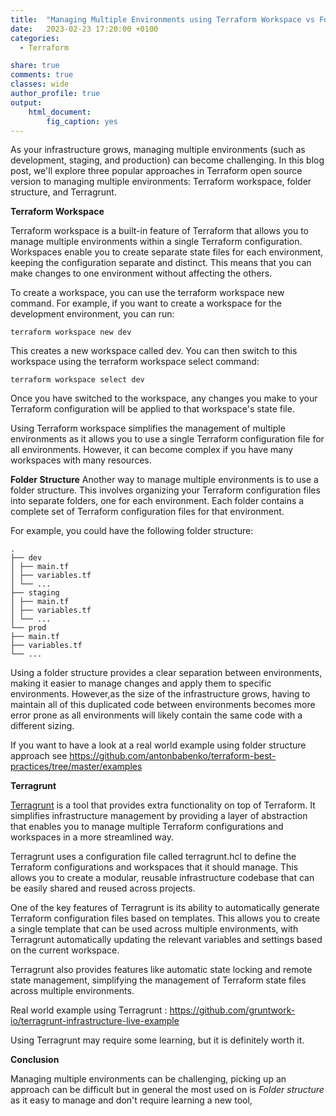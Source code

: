 ```yaml
---
title:  "Managing Multiple Environments using Terraform Workspace vs Folders vs Terragrunt"
date:   2023-02-23 17:20:00 +0100
categories: 
  - Terraform

share: true
comments: true
classes: wide
author_profile: true
output: 
    html_document:
        fig_caption: yes
---
```


As your infrastructure grows, managing multiple environments (such as development, staging, and production) can become challenging. In this blog post, we'll explore three popular approaches in Terraform open source version to managing multiple environments: Terraform workspace, folder structure, and Terragrunt.

**Terraform Workspace**

Terraform workspace is a built-in feature of Terraform that allows you to manage multiple environments within a single Terraform configuration. Workspaces enable you to create separate state files for each environment, keeping the configuration separate and distinct. This means that you can make changes to one environment without affecting the others.

To create a workspace, you can use the terraform workspace new command. For example, if you want to create a workspace for the development environment, you can run:

`terraform workspace new dev`

This creates a new workspace called dev. You can then switch to this workspace using the terraform workspace select command:

`terraform workspace select dev`

Once you have switched to the workspace, any changes you make to your Terraform configuration will be applied to that workspace's state file.

Using Terraform workspace simplifies the management of multiple environments as it allows you to use a single Terraform configuration file for all environments. However, it can become complex if you have many workspaces with many resources.

**Folder Structure**
Another way to manage multiple environments is to use a folder structure. This involves organizing your Terraform configuration files into separate folders, one for each environment. Each folder contains a complete set of Terraform configuration files for that environment.

For example, you could have the following folder structure:
```
.
├── dev
│ ├── main.tf
│ ├── variables.tf
│ └── ...
├── staging
│ ├── main.tf
│ ├── variables.tf
│ └── ...
└── prod
├── main.tf
├── variables.tf
└── ...
```
Using a folder structure provides a clear separation between environments, making it easier to manage changes and apply them to specific environments. However,as the size of the infrastructure grows, having to maintain all of this duplicated code between environments becomes more error prone as all environments will likely contain the same code with a different sizing.

If you want to have a look at a real world example using folder structure approach see https://github.com/antonbabenko/terraform-best-practices/tree/master/examples

**Terragrunt**

[Terragrunt](https://github.com/gruntwork-io/terragrunt) is a tool that provides extra functionality on top of Terraform. It simplifies infrastructure management by providing a layer of abstraction that enables you to manage multiple Terraform configurations and workspaces in a more streamlined way.

Terragrunt uses a configuration file called terragrunt.hcl to define the Terraform configurations and workspaces that it should manage. This allows you to create a modular, reusable infrastructure codebase that can be easily shared and reused across projects.

One of the key features of Terragrunt is its ability to automatically generate Terraform configuration files based on templates. This allows you to create a single template that can be used across multiple environments, with Terragrunt automatically updating the relevant variables and settings based on the current workspace.

Terragrunt also provides features like automatic state locking and remote state management, simplifying the management of Terraform state files across multiple environments.

Real world example using Terragrunt : https://github.com/gruntwork-io/terragrunt-infrastructure-live-example

Using Terragrunt may require some learning, but it is definitely worth it.

**Conclusion**

Managing multiple environments can be challenging, picking up an approach can be difficult but in general the most used on is *Folder structure* as it easy to manage and don't require learning a new tool,